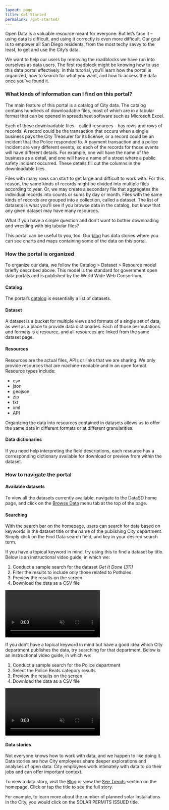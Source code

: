 ```yaml
---
layout: page
title: Get Started
permalink: /get-started/
---
```


Open Data is a valuable resource meant for everyone. But let’s face it – using data is difficult, and using it correctly is even more difficult. Our goal is to empower all San Diego residents, from the most techy savvy to the least, to get and use the City’s data.

We want to help our users by removing the roadblocks we have run into ourselves as data users. The first roadblock might be knowing how to use this data portal effectively. In this tutorial, you'll learn how the portal is organized, how to search for what you want, and how to access the data once you've found it.

### What kinds of information can I find on this portal?

The main feature of this portal is a catalog of City data. The catalog contains hundreds of downloadable files, most of which are in a tabular format that can be opened in spreadsheet software such as Microsoft Excel.

Each of these downloadable files - called resources - has rows and rows of records. A record could be the transaction that occurs when a single business pays the City Treasurer for its license, or a record could be an incident that the Police responded to. A payment transaction and a police incident are very different events, so each of the records for those events will have different details. For example, one will have the name of the business as a detail, and one will have a name of a street where a public safety incident occurred. These details fill out the columns in the downloadable files.

Files with many rows can start to get large and difficult to work with. For this reason, the same kinds of records might be divided into multiple files according to year. Or, we may create a secondary file that aggregates the individual records into counts or sums by day or month. Files with the same kinds of records are grouped into a collection, called a dataset. The list of datasets is what you'll see if you browse data in the catalog, but know that any given dataset may have many resources.

What if you have a simple question and don't want to bother downloading and wrestling with big tabular files?

This portal can be useful to you, too. Our [blog](/stories) has data stories where you can see charts and maps containing some of the data on this portal.

### How the portal is organized

To organize our data, we follow the Catalog > Dataset > Resource model briefly described above. This model is the standard for government open data portals and is published by the World Wide Web Consortium.

#### Catalog

The portal’s [catalog](/datasets) is essentially a list of datasets.

#### Dataset

A dataset is a bucket for multiple views and formats of a single set of data, as well as a place to provide data dictionaries. Each of those permutations and formats is a resource, and all resources are linked from the same dataset page.

#### Resources 

Resources are the actual files, APIs or links that we are sharing. We only provide resources that are machine-readable and in an open format. Resource types include:

* csv
* json
* geojson
* zip
* txt
* xml
* API

Organizing the data into resources contained in datasets allows us to offer the same data in different formats or at different granularities.

#### Data dictionaries

If you need help interpreting the field descriptions, each resource has a corresponding dictionary available for download or preview from within the dataset.

### How to navigate the portal

#### Available datasets

To view all the datasets currently available, navigate to the  DataSD home page, and click on the [Browse Data](/datasets) menu tab at the top of the page.

#### Searching

With the search bar on the homepage, users can search for data based on keywords in the dataset title or the name of the publishing City department. Simply click on the Find Data search field, and key in your desired search term.

If you have a topical keyword in mind, try using this to find a dataset by title. Below is an instructional video guide, in which we:

1.  Conduct a sample search for the dataset *Get It Done (311)*
2.  Filter the results to include only those related to Potholes
3.  Preview the results on the screen
4.  Download the data as a CSV file

<video class="instruct-video" autoplay loop muted controls>
  <source src="/assets/find_data.mp4" type="video/mp4">
  Your browser does not support the video tag.
</video>

If you don’t have a topical keyword in mind but have a good idea which City department publishes the data, try searching for that department. Below is an instructional video guide, in which we:

1.  Conduct a sample search for the Police department
2.  Select the Police Beats category results
3.  Preview the results on the screen
4.  Download the data as a CSV file

<video class="instruct-video" autoplay loop muted controls>
  <source src="/assets/dept_search.mp4" type="video/mp4">
  Your browser does not support the video tag.
</video>


#### Data stories

Not everyone knows how to work with data, and we happen to like doing it. Data stories are how City employees share deeper explorations and analyses of open data. City employees work intimately with data to do their jobs and can offer important context.

To view a data story, visit the [Blog](/stories) or view the [See Trends](/) section on the homepage. Click or tap the title to see the full story.

For example, to learn more about the number of planned solar installations in the City, you would click on the SOLAR PERMITS ISSUED title.

